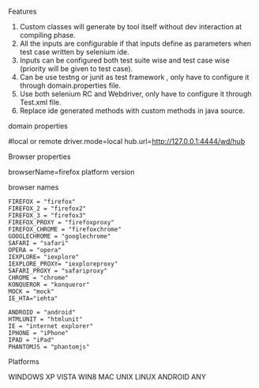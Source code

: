 Features

1. Custom classes will generate by tool itself without dev interaction at compiling phase.
2. All the inputs are configurable if that inputs define as parameters when test case written by selenium ide.
3. Inputs can be configured both test suite wise and test case wise (priority will be given to test case).
4. Can be use testng or junit as test framework , only have to configure it through domain.properties file.
5. Use both selenium RC and Webdriver, only have to configure it through Test.xml file.
6. Replace ide generated methods with custom methods in java source.

domain properties

#local or remote
driver.mode=local
hub.url=http://127.0.0.1:4444/wd/hub

Browser properties


browserName=firefox
platform
version


browser names

 	FIREFOX = "firefox" 
    FIREFOX_2 = "firefox2" 
    FIREFOX_3 = "firefox3" 
    FIREFOX_PROXY = "firefoxproxy" 
    FIREFOX_CHROME = "firefoxchrome" 
    GOOGLECHROME = "googlechrome" 
    SAFARI = "safari" 
    OPERA = "opera"  
    IEXPLORE= "iexplore" 
    IEXPLORE_PROXY= "iexploreproxy" 
    SAFARI_PROXY = "safariproxy" 
    CHROME = "chrome" 
    KONQUEROR = "konqueror" 
    MOCK = "mock" 
    IE_HTA="iehta" 

    ANDROID = "android" 
    HTMLUNIT = "htmlunit" 
    IE = "internet explorer" 
    IPHONE = "iPhone"  
    IPAD = "iPad"  
    PHANTOMJS = "phantomjs" 
     
    
Platforms

WINDOWS
XP
VISTA
WIN8
MAC
UNIX
LINUX
ANDROID
ANY
